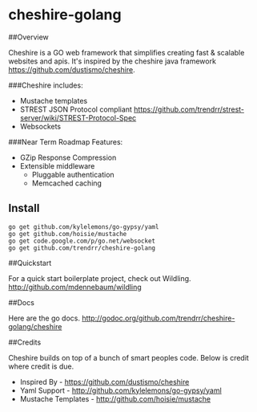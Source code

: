 cheshire-golang
===============

##Overview

Cheshire is a GO web framework that simplifies creating fast & scalable websites and apis. 
It's inspired by the cheshire java framework https://github.com/dustismo/cheshire. 

###Cheshire includes:

* Mustache templates
* STREST JSON Protocol compliant https://github.com/trendrr/strest-server/wiki/STREST-Protocol-Spec
* Websockets

###Near Term Roadmap Features:
* GZip Response Compression
* Extensible middleware
  * Pluggable authentication
  * Memcached caching


## Install

```
go get github.com/kylelemons/go-gypsy/yaml
go get github.com/hoisie/mustache
go get code.google.com/p/go.net/websocket
go get github.com/trendrr/cheshire-golang
```

##Quickstart

For a quick start boilerplate project, check out Wildling. http://github.com/mdennebaum/wildling

##Docs

Here are the go docs. http://godoc.org/github.com/trendrr/cheshire-golang/cheshire

##Credits

Cheshire builds on top of a bunch of smart peoples code. Below is credit where credit is due. 

* Inspired By - https://github.com/dustismo/cheshire
* Yaml  Support - http://github.com/kylelemons/go-gypsy/yaml
* Mustache Templates - http://github.com/hoisie/mustache
